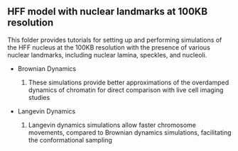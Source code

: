 ## HFF model with nuclear landmarks at 100KB resolution

This folder provides tutorials for setting up and performing simulations of the HFF nucleus at the 100KB resolution with the presence of various nuclear landmarks, including nuclear lamina, speckles, and nucleoli.

- Brownian Dynamics
    1. These simulations provide better approximations of the overdamped dynamics of chromatin for direct comparison with live cell imaging studies

- Langevin Dynamics
    1. Langevin dynamics simulations allow faster chromosome movements, compared to Brownian dynamics simulations, facilitating the conformational sampling
